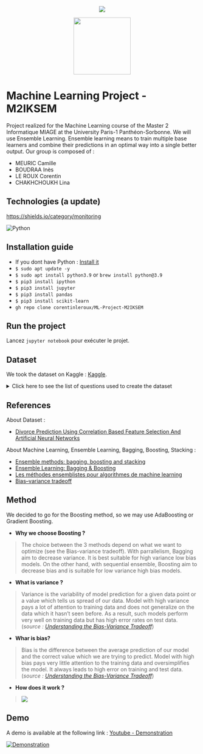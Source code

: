 <p align="center">
  <img src="https://study-eu.s3.amazonaws.com/uploads/university/universit--paris-1-panth-on-sorbonne-479-logo.png">
</p>
<p align="center">
  <img src="https://images.squarespace-cdn.com/content/v1/5a37d32fbce1765b74b2f6b2/1528477847075-CUX2PFJFGA36B1NBQR2D/divorce.png?format=750w" width="150">
</p>



# Machine Learning Project - M2IKSEM

Project realized for the Machine Learning course of the Master 2 Informatique MIAGE at the University Paris-1 Panthéon-Sorbonne. We will use Ensemble Learning. Ensemble learning means to train multiple base learners and combine their predictions in an optimal way into a single better output. Our group is composed of :

- MEURIC Camille
- BOUDRAA Inès
- LE ROUX Corentin
- CHAKHCHOUKH Lina
  

## Technologies (a update)

https://shields.io/category/monitoring

![Python](https://img.shields.io/badge/Python-3.X.X-success)  


## Installation guide

- If you dont have Python : [Install it](https://www.python.org/downloads/)
-  `$ sudo apt update -y`
-  `$ sudo apt install python3.9` or `brew install python@3.9`
-  `$ pip3 install ipython`
-  `$ pip3 install jupyter`
-  `$ pip3 install pandas`
-  `$ pip3 install scikit-learn`
- `gh repo clone corentinleroux/ML-Project-M2IKSEM`

        
## Run the project

Lancez `jupyter notebook` pour exécuter le projet. 

## Dataset

We took the dataset on Kaggle : [Kaggle](https://www.kaggle.com/csafrit2/predicting-divorce).

<details>
  <summary>Click here to see the list of questions used to create the dataset</summary>
 -----
  
Questions are ranked on a scale of 1-5 with 1 being the lowest and 5 being the highest. The last category states if the couple has divorced.

1. If one of us apologizes when our discussion deteriorates, the discussion ends.
  
2. I know we can ignore our differences, even if things get hard sometimes.
  
3. When we need it, we can take our discussions with my spouse from the beginning and correct it.
4.	When I discuss with my spouse, to contact him will eventually work.
5.	The time I spent with my wife is special for us.
6.	We don't have time at home as partners.
7.	We are like two strangers who share the same environment at home rather than family.
8.	I enjoy our holidays with my wife.
9.	I enjoy traveling with my wife.
10.	Most of our goals are common to my spouse.
11.	I think that one day in the future, when I look back, I see that my spouse and I have been in harmony with each other.
12.	My spouse and I have similar values in terms of personal freedom.
13.	My spouse and I have similar sense of entertainment.
14.	Most of our goals for people (children, friends, etc.) are the same.
15.	Our dreams with my spouse are similar and harmonious.
16.	We're compatible with my spouse about what love should be.
17.	We share the same views about being happy in our life with my spouse
18.	My spouse and I have similar ideas about how marriage should be
19.	My spouse and I have similar ideas about how roles should be in marriage
20.	My spouse and I have similar values in trust.
21.	I know exactly what my wife likes.
22.	I know how my spouse wants to be taken care of when she/he sick.
23.	I know my spouse's favorite food.
24.	I can tell you what kind of stress my spouse is facing in her/his life.
25.	I have knowledge of my spouse's inner world.
26.	I know my spouse's basic anxieties.
27.	I know what my spouse's current sources of stress are.
28.	I know my spouse's hopes and wishes.
29.	I know my spouse very well.
30.	I know my spouse's friends and their social relationships.
31.	I feel aggressive when I argue with my spouse.
32.	When discussing with my spouse, I usually use expressions such as ‘you always’ or ‘you never’ .
33.	I can use negative statements about my spouse's personality during our discussions.
34.	I can use offensive expressions during our discussions.
35.	I can insult my spouse during our discussions.
36.	I can be humiliating when we discussions.
37.	My discussion with my spouse is not calm.
38.	I hate my spouse's way of open a subject.
39.	Our discussions often occur suddenly.
40.	We're just starting a discussion before I know what's going on.
41.	When I talk to my spouse about something, my calm suddenly breaks.
42.	When I argue with my spouse, ı only go out and I don't say a word.
43.	I mostly stay silent to calm the environment a little bit.
44.	Sometimes I think it's good for me to leave home for a while.
45.	I'd rather stay silent than discuss with my spouse.
46.	Even if I'm right in the discussion, I stay silent to hurt my spouse.
47.	When I discuss with my spouse, I stay silent because I am afraid of not being able to control my anger.
48.	I feel right in our discussions.
49.	I have nothing to do with what I've been accused of.
50.	I'm not actually the one who's guilty about what I'm accused of.
51.	I'm not the one who's wrong about problems at home.
52.	I wouldn't hesitate to tell my spouse about her/his inadequacy.
53.	When I discuss, I remind my spouse of her/his inadequacy.
54.	I'm not afraid to tell my spouse about her/his incompetence.
55. Divorce Y/N 
</details>

## References 

About Dataset : 

- [Divorce Prediction Using Correlation Based Feature Selection And Artificial Neural Networks](https://www.researchgate.net/publication/334170931_DIVORCE_PREDICTION_USING_CORRELATION_BASED_FEATURE_SELECTION_AND_ARTIFICIAL_NEURAL_NETWORKS)

About Machine Learning, Ensemble Learning, Bagging, Boosting, Stacking :

- [Ensemble methods: bagging, boosting and stacking](https://towardsdatascience.com/ensemble-methods-bagging-boosting-and-stacking-c9214a10a205)
- [Ensemble Learning: Bagging & Boosting](https://towardsdatascience.com/ensemble-learning-bagging-boosting-3098079e5422)
- [Les méthodes ensemblistes pour algorithmes de machine learning](https://blog.octo.com/les-methodes-ensemblistes-pour-algorithmes-de-machine-learning/)
- [Bias–variance tradeoff](https://en.wikipedia.org/wiki/Bias–variance_tradeoff)

## Method

We decided to go for the Boosting method, so we may use AdaBoosting or Gradient Boosting. 

- **Why we choose Boosting ?** 
> The choice between the 3 methods depend on what we want to optimize (see the Bias-variance tradeoff). With parrallelism, Bagging aim to decrease variance. It is best suitable for high variance low bias models. On the other hand, with sequential ensemble, Boosting aim to decrease bias and is suitable for low variance high bias models.

- **What is variance ?**
> Variance is the variability of model prediction for a given data point or a value which tells us spread of our data. Model with high variance pays a lot of attention to training data and does not generalize on the data which it hasn’t seen before. As a result, such models perform very well on training data but has high error rates on test data. (*source : [Understanding the Bias-Variance Tradeoff](https://towardsdatascience.com/understanding-the-bias-variance-tradeoff-165e6942b229)*)

- **Whar is bias?**
> Bias is the difference between the average prediction of our model and the correct value which we are trying to predict. Model with high bias pays very little attention to the training data and oversimplifies the model. It always leads to high error on training and test data. (*source : [Understanding the Bias-Variance Tradeoff](https://towardsdatascience.com/understanding-the-bias-variance-tradeoff-165e6942b229)*)

- **How does it work ?**
> <img src="https://miro.medium.com/max/700/1*zTgGBTQIMlASWm5QuS2UpA.jpeg">

## Demo


A demo is available at the following link :  [Youtube - Demonstration](https://youtu.be/Gebm9YGn4Lg)

[![Demonstration](https://www.cmete.com/skins/theme_cmete_2016/images/placeholders/image-placeholder.jpg)](https://youtu.be/Gebm9YGn4Lg "Presentation")
